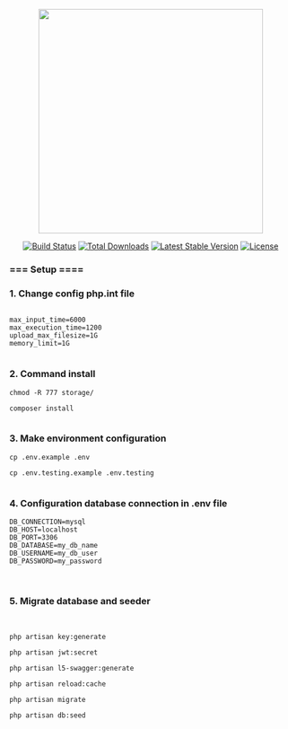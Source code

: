 <p align="center"><a href="https://laravel.com" target="_blank"><img src="https://raw.githubusercontent.com/laravel/art/master/logo-lockup/5%20SVG/2%20CMYK/1%20Full%20Color/laravel-logolockup-cmyk-red.svg" width="400"></a></p>

<p align="center">
<a href="https://travis-ci.org/laravel/framework"><img src="https://travis-ci.org/laravel/framework.svg" alt="Build Status"></a>
<a href="https://packagist.org/packages/laravel/framework"><img src="https://img.shields.io/packagist/dt/laravel/framework" alt="Total Downloads"></a>
<a href="https://packagist.org/packages/laravel/framework"><img src="https://img.shields.io/packagist/v/laravel/framework" alt="Latest Stable Version"></a>
<a href="https://packagist.org/packages/laravel/framework"><img src="https://img.shields.io/packagist/l/laravel/framework" alt="License"></a>
</p>

### === Setup  ====


### 1. Change config php.int file
```terminal
​
max_input_time=6000
max_execution_time=1200
upload_max_filesize=1G
memory_limit=1G
​​
 ```
### 2. Command install 
```terminal
chmod -R 777 storage/
​
composer install
​
```

### 3. Make environment configuration  
```terminal
cp .env.example .env
​
cp .env.testing.example .env.testing
​
```
### 4. Configuration database connection in .env file
```terminal
DB_CONNECTION=mysql
DB_HOST=localhost
DB_PORT=3306
DB_DATABASE=my_db_name
DB_USERNAME=my_db_user
DB_PASSWORD=my_password
```
​
### 5. Migrate database and seeder
​
```terminal
php artisan key:generate
​
php artisan jwt:secret
​
php artisan l5-swagger:generate 
​
php artisan reload:cache
​
php artisan migrate
​
php artisan db:seed
```
